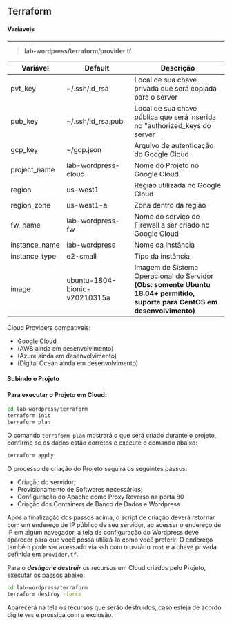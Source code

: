 ## Terraform

#### Variáveis
---
>**lab-wordpress/terraform/provider.tf**

| Variável | Default | Descrição
| ------ | ------ |  ------ | 
| pvt_key | ~/.ssh/id_rsa | Local de sua chave privada que será copiada para o server |
| pub_key | ~/.ssh/id_rsa.pub | Local de sua chave pública que será inserida no "authorized_keys do server |
| gcp_key | ~/gcp.json | Arquivo de autenticação do Google Cloud |
| project_name | lab-wordpress-cloud | Nome do Projeto no Google Cloud |
| region | us-west1 | Região utilizada no Google Cloud |
| region_zone | us-west1-a | Zona dentro da região |
| fw_name | lab-wordpress-fw | Nome do serviço de Firewall a ser criado no Google Cloud |
| instance_name | lab-wordpress | Nome da instância |
| instance_type | e2-small | Tipo da instância |
| image | ubuntu-1804-bionic-v20210315a | Imagem de Sistema Operacional do Servidor **(Obs: somente Ubuntu 18.04+ permitido, suporte para CentOS em desenvolvimento)**

Cloud Providers compatíveis:
- Google Cloud
- (AWS ainda em desenvolvimento)
- (Azure ainda em desenvolvimento)
- (Digital Ocean ainda em desenvolvimento)

#### Subindo o Projeto
#### Para executar o Projeto em Cloud:
```sh
cd lab-wordpress/terraform
terraform init
terraform plan
```
O comando `terraform plan` mostrará o que será criado durante o projeto, confirme se os dados estão corretos e execute o comando abaixo:
```sh
terraform apply
```
O processo de criação do Projeto seguirá os seguintes passos:
- Criação do servidor;
- Provisionamento de Softwares necessários;
- Configuração do Apache como Proxy Reverso na porta 80
- Criação dos Containers de Banco de Dados e Wordpress

Após a finalização dos passos acima, o script de criação deverá retornar com um endereço de IP público de seu servidor, ao acessar o endereço de IP em algum navegador, a tela de configuração do Wordpress deve aparecer para que você possa utilizá-lo como você preferir. 
O endereço também pode ser acessado via ssh com o usuário `root` e a chave privada definida em `provider.tf`.

Para o ***desligar e destruir*** os recursos em Cloud criados pelo Projeto, executar os passos abaixo:
```sh
cd lab-wordpress/terraform
terraform destroy -force
```
Aparecerá na tela os recursos que serão destruídos, caso esteja de acordo digite `yes` e prossiga com a exclusão.